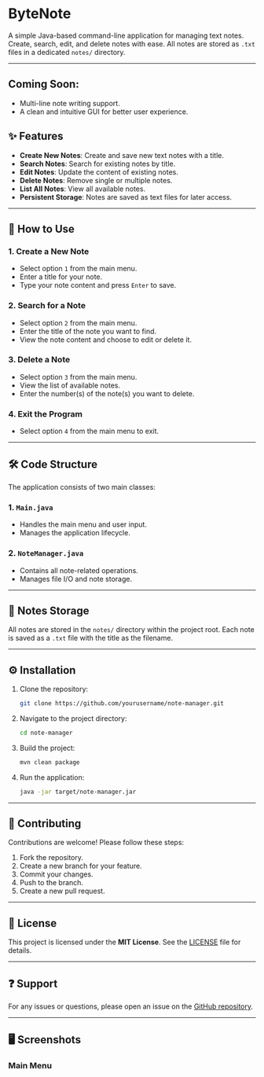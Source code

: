 # ByteNote

A simple Java-based command-line application for managing text notes. Create, search, edit, and delete notes with ease. All notes are stored as `.txt` files in a dedicated `notes/` directory.

---

## **Coming Soon**:
- Multi-line note writing support.
- A clean and intuitive GUI for better user experience.


## ✨ Features

- **Create New Notes**: Create and save new text notes with a title.
- **Search Notes**: Search for existing notes by title.
- **Edit Notes**: Update the content of existing notes.
- **Delete Notes**: Remove single or multiple notes.
- **List All Notes**: View all available notes.
- **Persistent Storage**: Notes are saved as text files for later access.

---

## 🚀 How to Use

### 1. **Create a New Note**
   - Select option `1` from the main menu.
   - Enter a title for your note.
   - Type your note content and press `Enter` to save.

### 2. **Search for a Note**
   - Select option `2` from the main menu.
   - Enter the title of the note you want to find.
   - View the note content and choose to edit or delete it.

### 3. **Delete a Note**
   - Select option `3` from the main menu.
   - View the list of available notes.
   - Enter the number(s) of the note(s) you want to delete.

### 4. **Exit the Program**
   - Select option `4` from the main menu to exit.

---

## 🛠️ Code Structure

The application consists of two main classes:

### 1. **`Main.java`**
   - Handles the main menu and user input.
   - Manages the application lifecycle.

### 2. **`NoteManager.java`**
   - Contains all note-related operations.
   - Manages file I/O and note storage.

---

## 📂 Notes Storage

All notes are stored in the `notes/` directory within the project root. Each note is saved as a `.txt` file with the title as the filename.

---

## ⚙️ Installation

1. Clone the repository:
   ```bash
   git clone https://github.com/yourusername/note-manager.git
   ```
2. Navigate to the project directory:
   ```bash
   cd note-manager
   ```
3. Build the project:
   ```bash
   mvn clean package
   ```
4. Run the application:
   ```bash
   java -jar target/note-manager.jar
   ```

---

## 🤝 Contributing

Contributions are welcome! Please follow these steps:

1. Fork the repository.
2. Create a new branch for your feature.
3. Commit your changes.
4. Push to the branch.
5. Create a new pull request.

---

## 📜 License

This project is licensed under the **MIT License**. See the [LICENSE](LICENSE) file for details.

---

## ❓ Support

For any issues or questions, please open an issue on the [GitHub repository](https://github.com/yourusername/note-manager/issues).

---

## 🖥️ Screenshots

### Main Menu